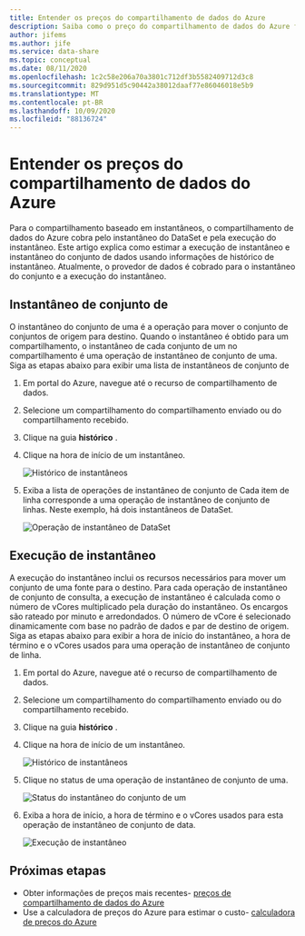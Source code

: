 ```yaml
---
title: Entender os preços do compartilhamento de dados do Azure
description: Saiba como o preço do compartilhamento de dados do Azure funciona
author: jifems
ms.author: jife
ms.service: data-share
ms.topic: conceptual
ms.date: 08/11/2020
ms.openlocfilehash: 1c2c58e206a70a3801c712df3b5582409712d3c8
ms.sourcegitcommit: 829d951d5c90442a38012daaf77e86046018e5b9
ms.translationtype: MT
ms.contentlocale: pt-BR
ms.lasthandoff: 10/09/2020
ms.locfileid: "88136724"
---
```

# <a name="understand-azure-data-share-pricing"></a>Entender os preços do compartilhamento de dados do Azure

Para o compartilhamento baseado em instantâneos, o compartilhamento de dados do Azure cobra pelo instantâneo do DataSet e pela execução do instantâneo. Este artigo explica como estimar a execução de instantâneo e instantâneo do conjunto de dados usando informações de histórico de instantâneo. Atualmente, o provedor de dados é cobrado para o instantâneo do conjunto e a execução do instantâneo.

## <a name="dataset-snapshot"></a>Instantâneo de conjunto de

O instantâneo do conjunto de uma é a operação para mover o conjunto de conjuntos de origem para destino. Quando o instantâneo é obtido para um compartilhamento, o instantâneo de cada conjunto de um no compartilhamento é uma operação de instantâneo de conjunto de uma. Siga as etapas abaixo para exibir uma lista de instantâneos de conjunto de 

1. Em portal do Azure, navegue até o recurso de compartilhamento de dados.

1. Selecione um compartilhamento do compartilhamento enviado ou do compartilhamento recebido.

1. Clique na guia **histórico** .

1. Clique na hora de início de um instantâneo.
 
    ![Histórico de instantâneos](./media/concepts/concepts-pricing/pricing-snapshot-history.png "Histórico de instantâneos") 

1. Exiba a lista de operações de instantâneo de conjunto de Cada item de linha corresponde a uma operação de instantâneo de conjunto de linhas. Neste exemplo, há dois instantâneos de DataSet.

    ![Operação de instantâneo de DataSet](./media/concepts/concepts-pricing/pricing-dataset-snapshot.png "Operação de instantâneo de DataSet")

## <a name="snapshot-execution"></a>Execução de instantâneo

A execução do instantâneo inclui os recursos necessários para mover um conjunto de uma fonte para o destino. Para cada operação de instantâneo de conjunto de consulta, a execução de instantâneo é calculada como o número de vCores multiplicado pela duração do instantâneo. Os encargos são rateado por minuto e arredondados. O número de vCore é selecionado dinamicamente com base no padrão de dados e par de destino de origem. Siga as etapas abaixo para exibir a hora de início do instantâneo, a hora de término e o vCores usados para uma operação de instantâneo de conjunto de linha.

1. Em portal do Azure, navegue até o recurso de compartilhamento de dados.

1. Selecione um compartilhamento do compartilhamento enviado ou do compartilhamento recebido.

1. Clique na guia **histórico** .

1. Clique na hora de início de um instantâneo.

    ![Histórico de instantâneos](./media/concepts/concepts-pricing/pricing-snapshot-history.png "Histórico de instantâneos") 

1. Clique no status de uma operação de instantâneo de conjunto de uma.

    ![Status do instantâneo do conjunto de um](./media/concepts/concepts-pricing/pricing-snapshot-status.png "Status do instantâneo do conjunto de um")

1. Exiba a hora de início, a hora de término e o vCores usados para esta operação de instantâneo de conjunto de data. 

    ![Execução de instantâneo](./media/concepts/concepts-pricing/pricing-snapshot-execution.png "Execução de instantâneo")

## <a name="next-steps"></a>Próximas etapas

- Obter informações de preços mais recentes- [preços de compartilhamento de dados do Azure](https://azure.microsoft.com/pricing/details/data-share/)
- Use a calculadora de preços do Azure para estimar o custo- [calculadora de preços do Azure](https://azure.microsoft.com/pricing/calculator/)
